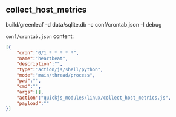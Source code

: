 

## collect_host_metrics

build/greenleaf -d data/sqlite.db -c conf/crontab.json -l debug

`conf/crontab.json` content: 

```json
[{
    "cron":"0/1 * * * * *",
    "name":"heartbeat",
    "description":"",
    "type":"action/js/shell/python",
    "mode":"main/thread/process",
    "pwd":"",
    "cmd":"",
    "args":[],
    "action":"quickjs_modules/linux/collect_host_metrics.js",
    "payload":""
}]

```
